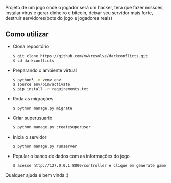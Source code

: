 Projeto de um jogo onde o jogador será um hacker, tera que fazer missoes, instalar virus e gerar dinheiro e bitcoin, deixar seu servidor mais forte,  destruir servidores(bots do jogo e jogadores reais)

## Como utilizar
* Clona repositório
  ```bash
  $ git clone https://github.com/mwkresolve/darkconflicts.git
  $ cd darkconflicts
  ```
* Preparando o ambiente virtual
  ```bash
  $ python3 -m venv env
  $ source env/bin/activate
  $ pip install -r requirements.txt
  ```
* Roda as migrações
  ```bash
  $ python manage.py migrate
  ```

* Criar superusuario
  ```bash
  $ python manage.py createsuperuser
  ```

* Inicia o servidor
  ```bash
  $ python manage.py runserver
  ```

* Popular o banco de dados com as informações do jogo
  ```bash
  $ acesse http://127.0.0.1:8000/controller e clique em generate game depois generate bots
  ```
Qualquer ajuda é bem vinda :)


